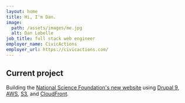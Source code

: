 ```yaml
---
layout: home
title: Hi, I'm Dan.
image:
  path: /assets/images/me.jpg
  alt: Dan Lobelle
job_title: full stack web engineer
employer_name: CivicActions
employer_url: https://civicactions.com/
---
```

## Current project

Building the [National Science Foundation's new website](https://beta.nsf.gov/) using [Drupal 9](https://drupal.org/), [AWS](https://aws.amazon.com), [S3](https://aws.amazon.com/s3/), and [CloudFront](https://aws.amazon.com/cloudfront/).
